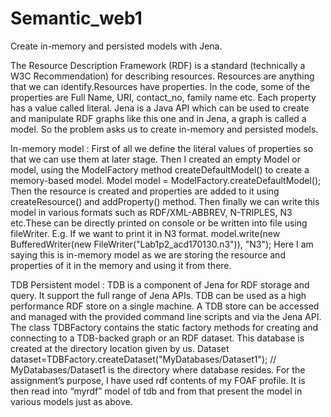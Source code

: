 # Semantic_web1
Create in-memory and persisted models with Jena.

The Resource Description Framework (RDF) is a standard (technically a W3C Recommendation) for describing resources. Resources are anything that we can identify.Resources have properties. In the code, some of the properties are Full Name, URI, contact_no, family name etc. Each property has a value called literal. Jena is a Java API which can be used to create and manipulate RDF graphs like this one and in Jena, a graph is called a model. So the problem asks us to create in-memory and persisted models.

In-memory model : First of all we define the literal values of properties so that we can use them at later stage. Then I created an empty Model or model, using the ModelFactory method createDefaultModel() to create a memory-based model. Model model = ModelFactory.createDefaultModel(); Then the resource is created and properties are added to it using createResource() and addProperty() method. Then finally we can write this model in various formats such as RDF/XML-ABBREV, N-TRIPLES, N3 etc.These can be directly printed on console or be written into file using fileWriter. E.g. If we want to print it in N3 format. model.write(new BufferedWriter(new FileWriter("Lab1p2_acd170130.n3")), "N3"); Here I am saying this is in-memory model as we are storing the resource and properties of it in the memory and using it from there.

TDB Persistent model : TDB is a component of Jena for RDF storage and query. It support the full range of Jena APIs. TDB can be used as a high performance RDF store on a single machine. A TDB store can be accessed and managed with the provided command line scripts and via the Jena API. The class TDBFactory contains the static factory methods for creating and connecting to a TDB-backed graph or an RDF dataset. This database is created at the directory location given by us. Dataset dataset=TDBFactory.createDataset("MyDatabases/Dataset1"); // MyDatabases/Dataset1 is the directory where database resides. For the assignment’s purpose, I have used rdf contents of my FOAF profile. It is then read into “myrdf” model of tdb and from that present the model in various models just as above.
